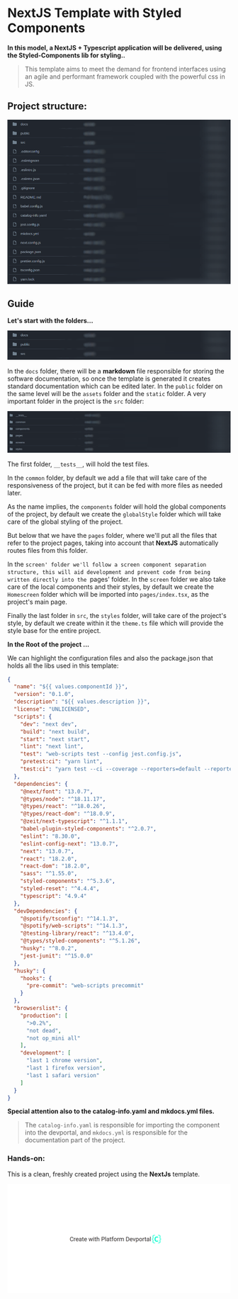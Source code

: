 # NextJS Template with Styled Components


**In this model, a NextJS + Typescript application will be delivered, using the Styled-Components lib for styling..**
 
 
>This template aims to meet the demand for frontend interfaces using an agile and performant framework coupled with the powerful css in JS.


## Project structure:

<img src="./imgs/image1.png"/>

## Guide

**Let's start with the folders...**

<img src="./imgs/image2.png"/>

 In the `docs` folder, there will be a **markdown** file responsible for storing the software documentation, so once the template is generated it creates standard documentation which can be edited later.
 In the `public` folder on the same level will be the `assets` folder and the `static` folder.
 A very important folder in the project is the `src` folder: 
 
 
<img src="./imgs/image3.png"/>


 The first folder, `__tests__`, will hold the test files.
 
 In the `common` folder, by default we add a file that will take care of the responsiveness of the project, but it can be fed with more files as needed later.
 
 As the name implies, the `components` folder will hold the global components of the project, by default we create the `globalStyle` folder which will take care of the global styling of the project.
 
 But below that we have the `pages` folder, where we'll put all the files that refer to the project pages, taking into account that **NextJS** automatically routes files from this folder. 
 
 In the `screen' folder we'll follow a screen component separation structure, this will aid development and prevent code from being written directly into the `pages' folder. In the `screen` folder we also take care of the local components and their styles, by default we create the `Homescreen` folder which will be imported into `pages/index.tsx`, as the project's main page.
 
 Finally the last folder in `src`, the `styles` folder, will take care of the project's style, by default we create within it the `theme.ts` file which will provide the style base for the entire project.
 
  
**In the Root of the project ...**
 
 We can highlight the configuration files and also the package.json that holds all the libs used in this template:
 

~~~json
{
  "name": "${{ values.componentId }}",
  "version": "0.1.0",
  "description": "${{ values.description }}",
  "license": "UNLICENSED",
  "scripts": {
    "dev": "next dev",
    "build": "next build",
    "start": "next start",
    "lint": "next lint",
    "test": "web-scripts test --config jest.config.js",
    "pretest:ci": "yarn lint",
    "test:ci": "yarn test --ci --coverage --reporters=default --reporters=jest-junit"
  },
  "dependencies": {
    "@next/font": "13.0.7",
    "@types/node": "^18.11.17",
    "@types/react": "^18.0.26",
    "@types/react-dom": "^18.0.9",
    "@zeit/next-typescript": "^1.1.1",
    "babel-plugin-styled-components": "^2.0.7",
    "eslint": "8.30.0",
    "eslint-config-next": "13.0.7",
    "next": "13.0.7",
    "react": "18.2.0",
    "react-dom": "18.2.0",
    "sass": "^1.55.0",
    "styled-components": "^5.3.6",
    "styled-reset": "^4.4.4",
    "typescript": "4.9.4"
  },
  "devDependencies": {
    "@spotify/tsconfig": "^14.1.3",
    "@spotify/web-scripts": "^14.1.3",
    "@testing-library/react": "^13.4.0",
    "@types/styled-components": "^5.1.26",
    "husky": "^8.0.2",
    "jest-junit": "^15.0.0"
  },
  "husky": {
    "hooks": {
      "pre-commit": "web-scripts precommit"
    }
  },
  "browserslist": {
    "production": [
      ">0.2%",
      "not dead",
      "not op_mini all"
    ],
    "development": [
      "last 1 chrome version",
      "last 1 firefox version",
      "last 1 safari version"
    ]
  }
}
~~~


**Special attention also to the catalog-info.yaml and mkdocs.yml files.**

> The `catalog-info.yaml` is responsible for importing the component into the devportal, and `mkdocs.yml` is responsible for the documentation part of the project.
 
 
### Hands-on:


 This is a clean, freshly created project using the **NextJs** template.
 
 
 <img src="./imgs/image4.png" style="text-align: center"/>
 
